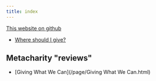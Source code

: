 ```yaml
---
title: index
---
```

[This website on github](https://github.com/bmillwood/bmillwood.github.io)

* [Where should I give?](/page/Where.html)

## Metacharity "reviews"
* [Giving What We Can](/page/Giving What We Can.html)
